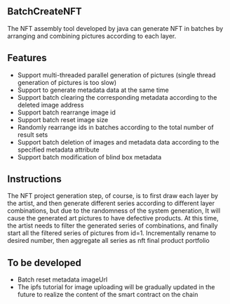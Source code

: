 ## BatchCreateNFT
The NFT assembly tool developed by java can generate NFT in batches by arranging and combining pictures according to each layer.
## Features
* Support multi-threaded parallel generation of pictures (single thread generation of pictures is too slow)
* Support to generate metadata data at the same time
* Support batch clearing the corresponding metadata according to the deleted image address
* Support batch rearrange image id
* Support batch reset image size
* Randomly rearrange ids in batches according to the total number of result sets
* Support batch deletion of images and metadata data according to the specified metadata attribute
* Support batch modification of blind box metadata
## Instructions
The NFT project generation step, of course, is to first draw each layer by the artist, and then generate different series according to different layer combinations, but due to the randomness of the system generation,
It will cause the generated art pictures to have defective products. At this time, the artist needs to filter the generated series of combinations, and finally start all the filtered series of pictures from id=1.
Incrementally rename to desired number, then aggregate all series as nft final product portfolio
## To be developed
* Batch reset metadata imageUrl
* The ipfs tutorial for image uploading will be gradually updated in the future to realize the content of the smart contract on the chain